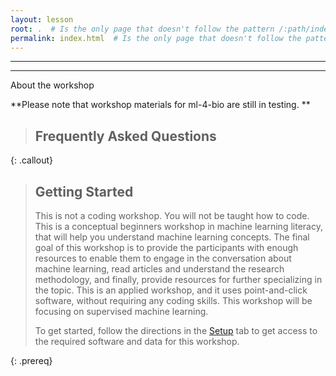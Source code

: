 ```yaml
---
layout: lesson
root: .  # Is the only page that doesn't follow the pattern /:path/index.html
permalink: index.html  # Is the only page that doesn't follow the pattern /:path/index.html
---
```

---
---
About the workshop

**Please note that workshop materials for ml-4-bio are still in testing. **


> ## Frequently Asked Questions
{: .callout}

> ## Getting Started
>
> This is not a coding workshop. You will not be taught how to code. This is a conceptual beginners workshop in machine learning literacy, that will help you understand machine learning concepts. The final goal of this workshop is to provide the participants with enough resources to enable them to engage in the conversation about machine learning, read articles and understand the research methodology, and finally, provide resources for further specializing in the topic. This is an applied workshop, and it uses point-and-click software, without requiring any coding skills. This workshop will be focusing on supervised machine learning.
> 
> To get started, follow the directions in the [Setup](setup.html) tab to 
> get access to the required software and data for this workshop.
> 
{: .prereq}


